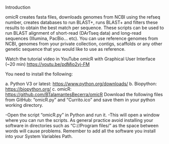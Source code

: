 
Introduction

omicR creates fasta files, downloads genomes from NCBI using the refseq number, creates databases to run BLAST+, runs BLAST+ and filters these results to obtain the best match per sequence. 
These scripts can be used to run BLAST alignment of short-read (DArTseq data) and long-read sequences (Illumina, PacBio… etc). You can use reference genomes from NCBI, genomes from your private collection, contigs, scaffolds or any other genetic sequence that you would like to use as reference. 



Watch the tutorial video in YouTube omicR with Graphical User Interface (~20 min) https://youtu.be/pdMio2vj-FM 

You need to install the following:

a.	Python V3 or latest: https://www.python.org/downloads/
b.	Biopython: https://biopython.org/
c.	omicR: https://github.com/BTalamantesBecerra/omicR Download the following files from GitHub: “omicR.py” and “Currito.ico” and save them in your python working directory. 

-Open the script “omicR.py” in Python and run it.
-This will open a window where you can run the scripts. 
As general practice avoid installing your software in directories such as “C://Program files/” as the space between words will cause problems. 
Remember to add all the software you install into your System Variables Path. 
